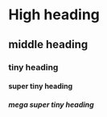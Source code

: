 # High heading
## middle heading
### tiny heading
#### super tiny heading
##### mega super tiny heading

